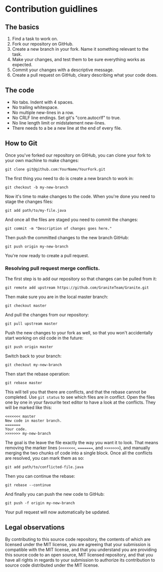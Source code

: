 # Contribution guidlines

## The basics
1. Find a task to work on.
2. Fork our repository on GitHub.
3. Create a new branch in your fork. Name it something relevant to the task.
4. Make your changes, and test them to be sure everything works as expected.
5. Commit your changes with a descriptive message.
6. Create a pull request on GitHub, cleary describing what your code does.

## The code
* No tabs. Indent with 4 spaces.
* No trailing whitespace.
* No multiple new-lines in a row.
* No CRLF line endings. Set git's "core.autocrlf" to true.
* No line length limit or midstatement new-lines.
* There needs to a be a new line at the end of every file.

## How to Git
Once you've forked our repository on GitHub, you can clone your fork to your own machine to make changes:

`git clone git@github.com:YourName/YourFork.git`

The first thing you need to do is create a new branch to work in:

`git checkout -b my-new-branch`

Now it's time to make changes to the code. When you're done you need to stage the changes files:

`git add path/to/my-file.java`

And once all the files are staged you need to commit the changes:

`git commit -m "Description of changes goes here."`

Then push the committed changes to the new branch GitHub:

`git push origin my-new-branch`

You're now ready to create a pull request.

### Resolving pull request merge conflicts.
The first step is to add our repository so that changes can be pulled from it:

`git remote add upstream https://github.com/GraniteTeam/Granite.git`

Then make sure you are in the local master branch:

`git checkout master`

And pull the changes from our repository:

`git pull upstream master`

Push the new changes to your fork as well, so that you won't accidentally start working on old code in the future:

`git push origin master`

Switch back to your branch:

`git checkout my-new-branch`

Then start the rebase operation:

`git rebase master`

This will tell you that there are conflicts, and that the rebase cannot be completed. Use `git status` to see which files are in conflict. Open the files one by one in your favourite text editor to have a look at the conflicts. They will be marked like this:
```
<<<<<<< master
New code in master branch.
=======
Your code.
>>>>>>> my-new-branch
```
The goal is the leave the file exactly the way you want it to look. That means removing the marker lines (`<<<<<<<`, `=======`, and `>>>>>>>`), and manually merging the two chunks of code into a single block. Once all the conflicts are resolved, you can mark them as so:

`git add path/to/conflicted-file.java`

Then you can continue the rebase:

`git rebase --continue`

And finally you can push the new code to GitHub:

`git push -f origin my-new-branch`

Your pull request will now automatically be updated.

## Legal observations
By contributing to this source code repository, the contents of which are licensed under the MIT license, you are agreeing that your submission is compatible with the MIT license, and that you understand you are providing this source code to an open source, MIT licensed repository, and that you have all rights in regards to your submission to authorize its contribution to source code distributed under the MIT license.
